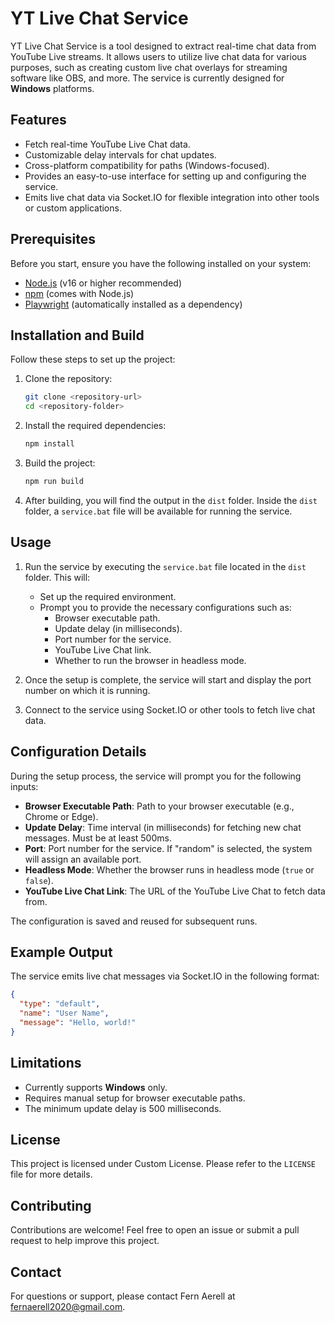 # YT Live Chat Service

YT Live Chat Service is a tool designed to extract real-time chat data from YouTube Live streams. It allows users to utilize live chat data for various purposes, such as creating custom live chat overlays for streaming software like OBS, and more. The service is currently designed for **Windows** platforms.

## Features

- Fetch real-time YouTube Live Chat data.
- Customizable delay intervals for chat updates.
- Cross-platform compatibility for paths (Windows-focused).
- Provides an easy-to-use interface for setting up and configuring the service.
- Emits live chat data via Socket.IO for flexible integration into other tools or custom applications.

## Prerequisites

Before you start, ensure you have the following installed on your system:

- [Node.js](https://nodejs.org/) (v16 or higher recommended)
- [npm](https://www.npmjs.com/) (comes with Node.js)
- [Playwright](https://playwright.dev/) (automatically installed as a dependency)

## Installation and Build

Follow these steps to set up the project:

1. Clone the repository:
   ```bash
   git clone <repository-url>
   cd <repository-folder>
   ```

2. Install the required dependencies:
   ```bash
   npm install
   ```

3. Build the project:
   ```bash
   npm run build
   ```

4. After building, you will find the output in the `dist` folder. Inside the `dist` folder, a `service.bat` file will be available for running the service.

## Usage

1. Run the service by executing the `service.bat` file located in the `dist` folder. This will:
   - Set up the required environment.
   - Prompt you to provide the necessary configurations such as:
     - Browser executable path.
     - Update delay (in milliseconds).
     - Port number for the service.
     - YouTube Live Chat link.
     - Whether to run the browser in headless mode.

2. Once the setup is complete, the service will start and display the port number on which it is running.

3. Connect to the service using Socket.IO or other tools to fetch live chat data.

## Configuration Details

During the setup process, the service will prompt you for the following inputs:

- **Browser Executable Path**: Path to your browser executable (e.g., Chrome or Edge).
- **Update Delay**: Time interval (in milliseconds) for fetching new chat messages. Must be at least 500ms.
- **Port**: Port number for the service. If "random" is selected, the system will assign an available port.
- **Headless Mode**: Whether the browser runs in headless mode (`true` or `false`).
- **YouTube Live Chat Link**: The URL of the YouTube Live Chat to fetch data from.

The configuration is saved and reused for subsequent runs.

## Example Output

The service emits live chat messages via Socket.IO in the following format:

```json
{
  "type": "default",
  "name": "User Name",
  "message": "Hello, world!"
}
```

## Limitations

- Currently supports **Windows** only.
- Requires manual setup for browser executable paths.
- The minimum update delay is 500 milliseconds.

## License

This project is licensed under Custom License. Please refer to the `LICENSE` file for more details.

## Contributing

Contributions are welcome! Feel free to open an issue or submit a pull request to help improve this project.

## Contact

For questions or support, please contact Fern Aerell at fernaerell2020@gmail.com.